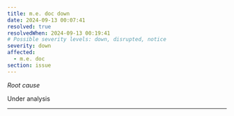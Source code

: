 ```yaml
---
title: m.e. doc down
date: 2024-09-13 00:07:41
resolved: true
resolvedWhen: 2024-09-13 00:19:41
# Possible severity levels: down, disrupted, notice
severity: down
affected:
  - m.e. doc
section: issue
---
```


*Root cause*

Under analysis

---


